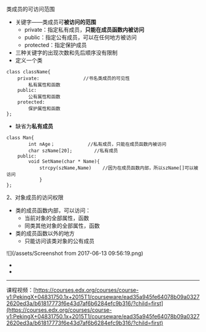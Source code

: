 类成员的可访问范围

* 关键字——类成员可**被访问的范围**
  * private：指定私有成员，**只能在成员函数内被访问**
  * public：指定公有成员，可以在任何地方被访问
  * protected：指定保护成员
* 三种关键字的出现次数和先后顺序没有限制
* 定义一个类

```
class className{
    private:                //书名类成员的可见性
        私有属性和函数
    public:
        公有属性和函数
    protected:
        保护属性和函数
};
```

* 缺省为**私有成员**

```
class Man{
        int nAge；            //私有成员，只能在成员函数内被访问
        char szName[20];        //私有成员
    public:
        void SetName(char * Name){
            strcpy(szName,Name)    //因为在成员函数内部，所以szName[]可以被访问
            }
};
```

2、对象成员的访问权限

* 类的成员函数内部，可以访问：
  * 当前对象的全部属性，函数
  * 同类其他对象的全部属性，函数
* 类的成员函数以外的地方
  * 只能访问该类对象的公有成员

![](/assets/Screenshot from 2017-06-13 09:56:19.png)



* 
* 
---

课程视频：[https://courses.edx.org/courses/course-v1:PekingX+04831750.1x+2015T1/courseware/ead35a945fe64078b09a03272620ed3a/b61817773f6e43d7af6b6284efc9b316/?child=first](https://courses.edx.org/courses/course-v1:PekingX+04831750.1x+2015T1/courseware/ead35a945fe64078b09a03272620ed3a/b61817773f6e43d7af6b6284efc9b316/?child=first)

